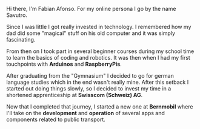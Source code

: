 Hi there, I'm Fabian Afonso. For my online persona I go by the name Savutro. 

Since I was little I got really invested in technology. I remembered how my dad did some "magical" stuff on his old computer and it was simply fascinating.

From then on I took part in several beginner courses during my school time to learn the basics of coding and robotics. It was then when I had my first touchpoints with **Arduinos** and **RaspberryPis**. 

After graduating from the "Gymnasium" I decided to go for german language studies which in the end wasn't really mine. After this setback I started out doing things slowly, so I decided to invest my time in a shortened apprenticeship at **Swisscom (Schweiz) AG**. 

Now that I completed that journey, I started a new one at **Bernmobil** where I'll take on the **development** and **operation** of several apps and components related to public transport.
